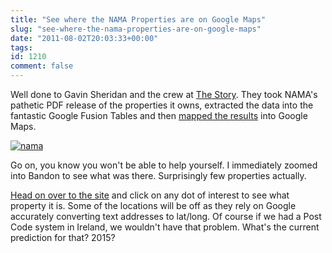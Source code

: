 ```yaml
---
title: "See where the NAMA Properties are on Google Maps"
slug: "see-where-the-nama-properties-are-on-google-maps"
date: "2011-08-02T20:03:33+00:00"
tags:
id: 1210
comment: false
---
```


Well done to Gavin Sheridan and the crew at [The Story](http://thestory.ie/). They took NAMA's pathetic PDF release of the properties it owns, extracted the data into the fantastic Google Fusion Tables and then [mapped the results](http://thestory.ie/2011/07/30/nama-enforcement-properties-mapped) into Google Maps.

[![](http://conoroneill.com.s3.amazonaws.com/wp-content/uploads/2011/08/nama.png "nama")](http://conoroneill.com.s3.amazonaws.com/wp-content/uploads/2011/08/nama.png)

Go on, you know you won't be able to help yourself. I immediately zoomed into Bandon to see what was there. Surprisingly few properties actually.

[Head on over to the site](http://thestory.ie/2011/07/30/nama-enforcement-properties-mapped/) and click on any dot of interest to see what property it is. Some of the locations will be off as they rely on Google accurately converting text addresses to lat/long. Of course if we had a Post Code system in Ireland, we wouldn't have that problem. What's the current prediction for that? 2015?

&nbsp;

